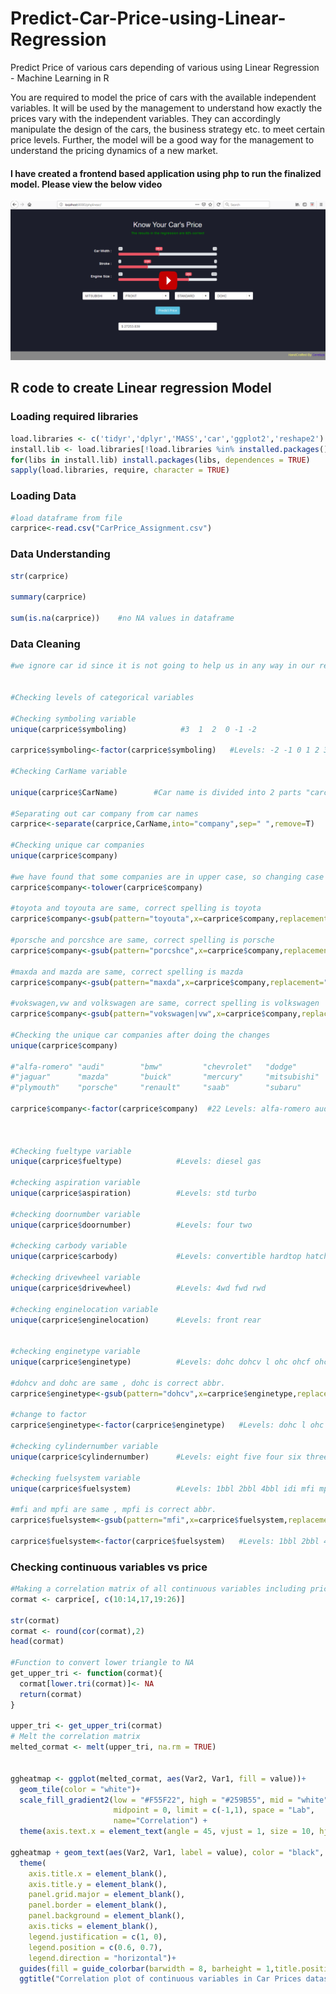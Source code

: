 # Predict-Car-Price-using-Linear-Regression
Predict Price of various cars depending of various using Linear Regression - Machine Learning in R

You are required to model the price of cars with the available independent variables. It will be used by the management to understand how exactly the prices vary with the independent variables. They can accordingly manipulate the design of the cars, the business strategy etc. to meet certain price levels. Further, the model will be a good way for the management to understand the pricing dynamics of a new market.

#### I have created a frontend based application using php to run the finalized model. Please view the below video

[![Watch the video](https://github.com/yatinkode/Predict-Car-Price-using-Linear-Regression/blob/main/images/image.png)](https://dms.licdn.com/playback/C5105AQHJv2DHuc9M5Q/cd832393b7694826be8f82b65e941084/feedshare-mp4_500-captions-thumbnails/1507940118923-hysdc8?e=1547056800&v=beta&t=arsyUiDoK_lqSX_OO1rr4ghYXB1ukUb7fLiSnbFusVg)

## R code to create Linear regression Model
### Loading required libraries
```R
load.libraries <- c('tidyr','dplyr','MASS','car','ggplot2','reshape2')
install.lib <- load.libraries[!load.libraries %in% installed.packages()]
for(libs in install.lib) install.packages(libs, dependences = TRUE)
sapply(load.libraries, require, character = TRUE)
```

### Loading Data
```R
#load dataframe from file
carprice<-read.csv("CarPrice_Assignment.csv")
```
### Data Understanding
```R
str(carprice)

summary(carprice)

sum(is.na(carprice))    #no NA values in dataframe
```

### Data Cleaning
```R
#we ignore car id since it is not going to help us in any way in our regression


#Checking levels of categorical variables

#Checking symboling variable
unique(carprice$symboling)            #3  1  2  0 -1 -2

carprice$symboling<-factor(carprice$symboling)   #Levels: -2 -1 0 1 2 3

#Checking CarName variable

unique(carprice$CarName)        #Car name is divided into 2 parts "carcompany carmodel" we only need car company for regression test so we extract car company here

#Separating out car company from car names
carprice<-separate(carprice,CarName,into="company",sep=" ",remove=T)

#Checking unique car companies
unique(carprice$company)

#we have found that some companies are in upper case, so changing case to lower case
carprice$company<-tolower(carprice$company)

#toyota and toyouta are same, correct spelling is toyota
carprice$company<-gsub(pattern="toyouta",x=carprice$company,replacement="toyota")

#porsche and porcshce are same, correct spelling is porsche
carprice$company<-gsub(pattern="porcshce",x=carprice$company,replacement="porsche")

#maxda and mazda are same, correct spelling is mazda
carprice$company<-gsub(pattern="maxda",x=carprice$company,replacement="mazda")

#vokswagen,vw and volkswagen are same, correct spelling is volkswagen
carprice$company<-gsub(pattern="vokswagen|vw",x=carprice$company,replacement="volkswagen")

#Checking the unique car companies after doing the changes
unique(carprice$company)

#"alfa-romero" "audi"        "bmw"         "chevrolet"   "dodge"       "honda"       "isuzu"      
#"jaguar"      "mazda"       "buick"       "mercury"     "mitsubishi"  "nissan"      "peugeot"    
#"plymouth"    "porsche"     "renault"     "saab"        "subaru"      "toyota"      "volkswagen"   "volvo"

carprice$company<-factor(carprice$company)  #22 Levels: alfa-romero audi bmw buick chevrolet dodge honda isuzu jaguar mazda mercury ... volvo



#Checking fueltype variable
unique(carprice$fueltype)            #Levels: diesel gas

#checking aspiration variable
unique(carprice$aspiration)          #Levels: std turbo

#checking doornumber variable
unique(carprice$doornumber)          #Levels: four two

#checking carbody variable
unique(carprice$carbody)             #Levels: convertible hardtop hatchback sedan wagon

#checking drivewheel variable
unique(carprice$drivewheel)          #Levels: 4wd fwd rwd

#checking enginelocation variable
unique(carprice$enginelocation)      #Levels: front rear


#checking enginetype variable
unique(carprice$enginetype)          #Levels: dohc dohcv l ohc ohcf ohcv rotor

#dohcv and dohc are same , dohc is correct abbr.
carprice$enginetype<-gsub(pattern="dohcv",x=carprice$enginetype,replacement="dohc")

#change to factor
carprice$enginetype<-factor(carprice$enginetype)   #Levels: dohc l ohc ohcf ohcv rotor

#checking cylindernumber variable
unique(carprice$cylindernumber)      #Levels: eight five four six three twelve two

#checking fuelsystem variable
unique(carprice$fuelsystem)          #Levels: 1bbl 2bbl 4bbl idi mfi mpfi spdi spfi

#mfi and mpfi are same , mpfi is correct abbr.
carprice$fuelsystem<-gsub(pattern="mfi",x=carprice$fuelsystem,replacement="mpfi")

carprice$fuelsystem<-factor(carprice$fuelsystem)   #Levels: 1bbl 2bbl 4bbl idi mpfi spdi spfi
```
### Checking continuous variables vs price
```R
#Making a correlation matrix of all continuous variables including price
cormat <- carprice[, c(10:14,17,19:26)]

str(cormat)
cormat <- round(cor(cormat),2)
head(cormat)

#Function to convert lower triangle to NA
get_upper_tri <- function(cormat){
  cormat[lower.tri(cormat)]<- NA
  return(cormat)
}

upper_tri <- get_upper_tri(cormat)
# Melt the correlation matrix
melted_cormat <- melt(upper_tri, na.rm = TRUE)


ggheatmap <- ggplot(melted_cormat, aes(Var2, Var1, fill = value))+
  geom_tile(color = "white")+
  scale_fill_gradient2(low = "#F55F22", high = "#259B55", mid = "white", 
                       midpoint = 0, limit = c(-1,1), space = "Lab", 
                       name="Correlation") +
  theme(axis.text.x = element_text(angle = 45, vjust = 1, size = 10, hjust = 1))+ coord_fixed()

ggheatmap + geom_text(aes(Var2, Var1, label = value), color = "black", size = 3) +
  theme(
    axis.title.x = element_blank(),
    axis.title.y = element_blank(),
    panel.grid.major = element_blank(),
    panel.border = element_blank(),
    panel.background = element_blank(),
    axis.ticks = element_blank(),
    legend.justification = c(1, 0),
    legend.position = c(0.6, 0.7),
    legend.direction = "horizontal")+
  guides(fill = guide_colorbar(barwidth = 8, barheight = 1,title.position = "top", title.hjust = 0.5))+
  ggtitle("Correlation plot of continuous variables in Car Prices dataset")
```

